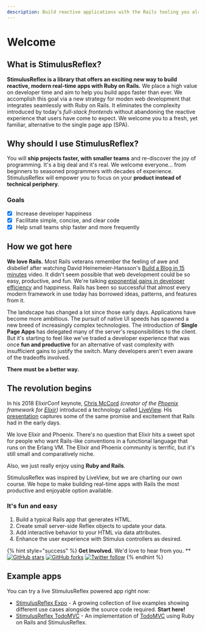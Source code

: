 ```yaml
---
description: Build reactive applications with the Rails tooling you already know and love
---
```


# Welcome

## What is StimulusReflex?

**StimulusReflex is a library that offers an exciting new way to build reactive, modern real-time apps with Ruby on Rails.** We place a high value on developer time and aim to help you build apps faster than ever.  We accomplish this goal via a new strategy for moden web development that integrates seamlessly with Ruby on Rails. It eliminates the complexity introduced by today's _full-stack frontends_ without abandoning the reactive experience that users have come to expect. We welcome you to a fresh, yet familiar, alternative to the single page app \(SPA\).

## Why should I use StimulusReflex?

You will **ship projects faster, with smaller teams** and re-discover the joy of programming. It's a big deal and it's real. We welcome everyone... from beginners to seasoned programmers with decades of experience. StimulusReflex will empower you to focus on your **product instead of technical periphery**.

### Goals

* [x] Increase developer happiness
* [x] Facilitate simple, concise, and clear code
* [x] Help small teams ship faster and more frequently

## How we got here

**We love Rails.** Most Rails veterans remember the feeling of awe and disbelief after watching David Heinemeier-Hansson's [Build a Blog in 15 minutes](https://www.youtube.com/watch?v=Gzj723LkRJY) video. It didn't seem possible that web development could be so easy, productive, and fun. We're talking [exponential gains in developer efficiency](https://www.youtube.com/watch?v=SWEts0rlezA&t=3m23s) and happiness. Rails has been so successful that almost every modern framework in use today has borrowed ideas, patterns, and features from it.

The landscape has changed a lot since those early days. Applications have become more ambitious. The pursuit of native UI speeds has spawned a new breed of increasingly complex technologies. The introduction of **Single Page Apps** has delegated many of the server's responsibilities to the client. But it's starting to feel like we've traded a developer experience that was once **fun and productive** for an alternative of vast complexity with insufficient gains to justify the switch. Many developers aren't even aware of the tradeoffs involved.

**There must be a better way.**

## The revolution begins

In his 2018 ElixirConf keynote, [Chris McCord](https://twitter.com/chris_mccord) _\(creator of the_ [_Phoenix_](http://www.phoenixframework.org/) _framework for_ [_Elixir_](https://elixir-lang.org/)_\)_ introduced a technology called [LiveView](https://github.com/phoenixframework/phoenix_live_view). His [presentation](https://www.youtube.com/watch?v=8xJzHq8ru0M) captures some of the same promise and excitement that Rails had in the early days.

We love Elixir and Phoenix. There's no question that Elixir hits a sweet spot for people who want Rails-like conventions in a functional language that runs on the Erlang VM. The Elixir and Phoenix community is terrific, but it's still small and comparatively niche.

Also, we just really enjoy using **Ruby and Rails**.

StimulusReflex was inspired by LiveView, but we are charting our own course. We hope to make building real-time apps with Rails the most productive and enjoyable option available.

### It's fun and easy

1. Build a typical Rails app that generates HTML.
2. Create small server-side Reflex objects to update your data.
3. Add interactive behavior to your HTML via data attributes.
4. Enhance the user experience with Stimulus controllers as desired.

{% hint style="success" %}
**Get Involved.** We'd love to hear from you. _\*\*_[![GitHub stars](https://img.shields.io/github/stars/hopsoft/stimulus_reflex?style=social)](https://github.com/hopsoft/stimulus_reflex) [![GitHub forks](https://img.shields.io/github/forks/hopsoft/stimulus_reflex?style=social)](https://github.com/hopsoft/stimulus_reflex) [![Twitter follow](https://img.shields.io/twitter/follow/hopsoft?style=social)](https://twitter.com/hopsoft)
{% endhint %}

## Example apps

You can try a live StimulusReflex powered app right now:

* [StimulusReflex Expo](http://expo.stimulusreflex.com) - A growing collection of live examples showing different use cases alongside the source code required. **Start here!**
* [StimulusReflex TodoMVC](http://todomvc.stimulusreflex.com) - An implementation of [TodoMVC](http://todomvc.com/) using Ruby on Rails and StimulusReflex.

